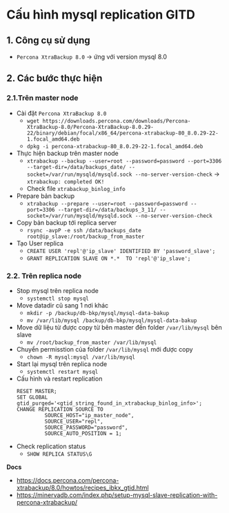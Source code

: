 # Cấu hình mysql replication GITD 
## 1. Công cụ sử dụng
- `Percona XtraBackup 8.0` -> ứng với version mysql 8.0

## 2. Các bước thực hiện
### 2.1.Trên master node
- Cài đặt `Percona XtraBackup 8.0`
    + `wget https://downloads.percona.com/downloads/Percona-XtraBackup-8.0/Percona-XtraBackup-8.0.29-22/binary/debian/focal/x86_64/percona-xtrabackup-80_8.0.29-22-1.focal_amd64.deb`
    + `dpkg -i percona-xtrabackup-80_8.0.29-22-1.focal_amd64.deb`
- Thực hiện backup trên master node
    + `xtrabackup --backup --user=root --password=password --port=3306 --target-dir=/data/backups_date/ --socket=/var/run/mysqld/mysqld.sock --no-server-version-check` -> `xtrabackup: completed OK!`
    + Check file `xtrabackup_binlog_info`
- Prepare bản backup 
    + `xtrabackup --prepare --user=root --password=password --port=3306 --target-dir=/data/backups_3_11/ --socket=/var/run/mysqld/mysqld.sock --no-server-version-check`
- Copy bản backup tới replica server
    + `rsync -avpP -e ssh /data/backups_date root@ip_slave:/root/backup_from_master`
- Tạo User replica 
    + `CREATE USER 'repl'@'ip_slave' IDENTIFIED BY 'password_slave';`
    + `GRANT REPLICATION SLAVE ON *.*  TO 'repl'@'ip_slave';`

### 2.2. Trên replica node
- Stop mysql trên replica node
    + `systemctl stop mysql`
- Move datadir cũ sang 1 nơi khác
    + `mkdir -p /backup/db-bkp/mysql/mysql-data-bakup`
    + `mv /var/lib/mysql /backup/db-bkp/mysql/mysql-data-bakup`
- Move dữ liệu từ được copy từ bên master đến folder `/var/lib/mysql` bên slave
    + `mv /root/backup_from_master /var/lib/mysql`
- Chuyển permisstion của folder `/var/lib/mysql` mới được copy
    + `chown -R mysql:mysql /var/lib/mysql`
- Start lại mysql trên replica node
    + `systemctl restart mysql`
- Cấu hình và restart replication
    ```
    RESET MASTER;
    SET GLOBAL gtid_purged='<gtid_string_found_in_xtrabackup_binlog_info>';
    CHANGE REPLICATION SOURCE TO
             SOURCE_HOST="ip_master_node",
             SOURCE_USER="repl",
             SOURCE_PASSWORD="password",
             SOURCE_AUTO_POSITION = 1;
    ```
- Check replication status
    + `SHOW REPLICA STATUS\G`

__Docs__
- https://docs.percona.com/percona-xtrabackup/8.0/howtos/recipes_ibkx_gtid.html
- https://minervadb.com/index.php/setup-mysql-slave-replication-with-percona-xtrabackup/

